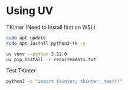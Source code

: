# Using UV

TKinter (Need to Install first on WSL)

```bash
sudo apt update
sudo apt install python3-tk -y
```

```bash
uv venv --python 3.12.0
uv pip install -r requirements.txt
```

Test TKinter

```bash
python3 -c "import tkinter; tkinter._test()"
```
